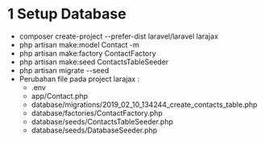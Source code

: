 # 1 Setup Database

- composer create-project --prefer-dist laravel/laravel larajax
- php artisan make:model Contact -m
- php artisan make:factory ContactFactory
- php artisan make:seed ContactsTableSeeder
- php artisan migrate --seed
- Perubahan file pada project larajax :
    - .env
    - app/Contact.php
    - database/migrations/2019_02_10_134244_create_contacts_table.php
    - database/factories/ContactFactory.php
    - database/seeds/ContactsTableSeeder.php
    - database/seeds/DatabaseSeeder.php